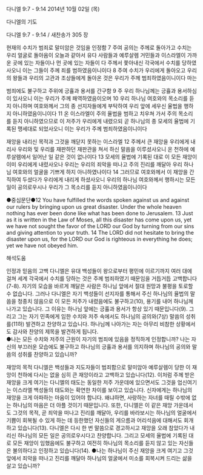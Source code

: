 다니엘 9:7 - 9:14 
2014년 10월 02일 (목)

다니엘의 기도



다니엘 9:7 - 9:14 / 새찬송가 305 장


현재의 수치가 범죄로 말미암은 것임을 인정함
7 주여 공의는 주께로 돌아가고 수치는 우리 얼굴로 돌아옴이 오늘과 같아서 유다 사람들과 예루살렘 거민들과 이스라엘이 가까운 곳에 있는 자들이나 먼 곳에 있는 자들이 다 주께서 쫓아내신 각국에서 수치를 당하였사오니 이는 그들이 주께 죄를 범하였음이니이다 8 주여 수치가 우리에게 돌아오고 우리의 왕들과 우리의 고관과 조상들에게 돌아온 것은 우리가 주께 범죄하였음이니이다 마는

범죄에도 불구하고 주위에 긍휼과 용서를 간구함
9 주 우리 하나님께는 긍휼과 용서하심이 있사오니 이는 우리가 주께 패역하였음이오며 10 우리 하나님 여호와의 목소리를 듣지 아니하며 여호와께서 그의 종 선지자들에게 부탁하여 우리 앞에 세우신 율법을 행하지 아니하였음이니이다 11 온 이스라엘이 주의 율법을 범하고 치우쳐 가서 주의 목소리를 듣지 아니하였으므로 이 저주가 우리에게 내렸으되 곧 하나님의 종 모세의 율법에 기록된 맹세대로 되었사오니 이는 우리가 주께 범죄하였음이니이다

재앙을 내리신 목적과 그것을 깨닫지 못하는 이스라엘
12 주께서 큰 재앙을 우리에게 내리사 우리와 및 우리를 재판하던 재판관을 쳐서 하신 말씀을 이루셨사오니 온 천하에 예루살렘에서 일어난 일 같은 것이 없나이다 13 모세의 율법에 기록된 대로 이 모든 재앙이 이미 우리에게 내렸사오나 우리는 우리의 죄악을 떠나고 주의 진리를 깨달아 우리 하나님 여호와의 얼굴을 기쁘게 하지 아니하였나이다 14 그러므로 여호와께서 이 재앙을 간직하여 두셨다가 우리에게 내리게 하셨사오니 우리의 하나님 여호와께서 행하시는 모든 일이 공의로우시나 우리가 그 목소리를 듣지 아니하였음이니이다


●중심문단●12 You have fulfilled the words spoken against us and against our rulers by bringing upon us great disaster. Under the whole heaven nothing has ever been done like what has been done to Jerusalem. 13 Just as it is written in the Law of Moses, all this disaster has come upon us, yet we have not sought the favor of the LORD our God by turning from our sins and giving attention to your truth. 14 The LORD did not hesitate to bring the disaster upon us, for the LORD our God is righteous in everything he does; yet we have not obeyed him.

해석도움





인정과 믿음의 고백 
다니엘은 유대 백성들이 왕으로부터 평민에 이르기까지 여러 대에 걸쳐 세계 각국에서 수치를 당하는 것은 주께 범죄하였기 때문임을 거듭거듭 고백합니다(7-8). 자기의 모습을 바르게 깨달은 사람은 하나님 앞에서 절대 원망과 불평을 토로할 수 없습니다. 그러나 다니엘은 자기 백성들이 선지자를 통해서 주신 하나님의 율법의 말씀을 청종치 않음으로 이 모든 저주가 내렸음에도 불구하고(10), 용기를 내어 하나님께 나가고 있습니다. 그 이유는 하나님 앞에는 긍휼과 용서가 항상 있기 때문입니다(9). 그리고 그는 자기 민족에게 임한 수치와 저주 속에서도 하나님의 공의와(7상) 말씀의 성취를(11하) 발견하고 찬양하고 있습니다. 하나님께 나아가는 자는 아무리 비참한 상황에서도 감사와 찬양의 제목을 발견하게 됩니다.  
●나는 모든 수치와 저주의 근원이 자기의 범죄에 있음을 정직하게 인정합니까? 나는 자신의 부끄러운 모습에도 불구하고 하나님의 긍휼과 용서를 의지하며 하나님의 공의와 말씀의 성취를 찬양하고 있습니까?

재앙의 목적 
다니엘은 백성들과 지도자들이 범죄함으로 말미암아 예루살렘이 당한 이 재앙이 천하에 다시는 없을 심히 큰 재앙이라고 고백하고 있습니다(12). 이처럼 주께 받은 재앙을 크게 여기는 다니엘의 태도는 동일한 저주 가운데에 있으면서도 그것을 업신여기는 이스라엘 백성들의 태도와는 확연한 차이를 보이고 있습니다. 신자에게는 하나님의 재앙을 크게 아파하는 마음이 있어야 합니다. 왜냐하면, 사랑하는 자녀를 때릴 수밖에 없는 하나님의 마음은 더 아플 것이기 때문입니다. 또한, 다니엘은 이 같은 재앙 가운데서도 그것의 목적, 곧 죄악을 떠나고 진리를 깨달아, 우리를 바라보시는 하나님의 얼굴에서 기쁨이 회복될 수 있게 하는 데 등한했던 자신들의 게으름과 어리석음에 대해서도 회개하고 있습니다(13). 다니엘은 다시 한 번 말씀으로 경고하시고 재앙을 오래 참았다가 내리신 하나님의 모든 일은 공의로우시다고 찬양합니다. 그리고 모세의 율법에 기록된 대로 모든 재앙이 임했음에도 불구하고 여전히 하나님의 목소리를 듣지 않고 있는 자신들은 불의하다고 인정하고 있습니다(14). 
●나는 하나님이 주신 재앙을 크게 여기고 그것 앞에서 죄악을 떠나고 진리를 깨달아 하나님의 얼굴에서 미소를 회복시켜 드리는 삶을 살고 있습니까?